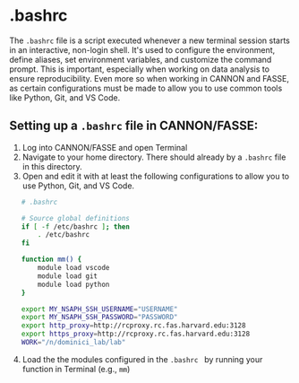 # .bashrc

The `.bashrc` file is a script executed whenever a new terminal session starts in an interactive, non-login shell. It's used to configure the environment, define aliases, set environment variables, and customize the command prompt. This is important, especially when working on data analysis to ensure reproducibility. Even more so when working in CANNON and FASSE, as certain configurations must be made to allow you to use common tools like Python, Git, and VS Code. 

## Setting up a `.bashrc` file in CANNON/FASSE:
1. Log into CANNON/FASSE and open Terminal
2. Navigate to your home directory. There should already by a `.bashrc` file in this directory. 
3. Open and edit it with at least the following configurations to allow you to use Python, Git, and VS Code. 

```bash
   # .bashrc

   # Source global definitions
   if [ -f /etc/bashrc ]; then
       . /etc/bashrc
   fi

   function mm() {
       module load vscode 
       module load git
       module load python
   } 

   export MY_NSAPH_SSH_USERNAME="USERNAME"
   export MY_NSAPH_SSH_PASSWORD="PASSWORD"
   export http_proxy=http://rcproxy.rc.fas.harvard.edu:3128
   export https_proxy=http://rcproxy.rc.fas.harvard.edu:3128
   WORK="/n/dominici_lab/lab"
   ```  
4. Load the the modules configured in the `.bashrc ` by running your function in Terminal (e.g., `mm`)